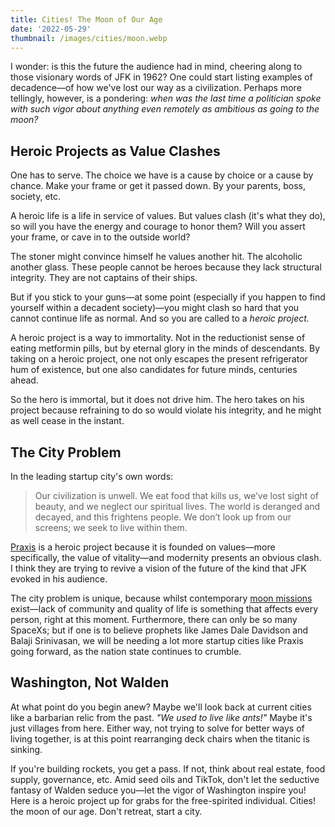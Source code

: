 ```yaml
---
title: Cities! The Moon of Our Age
date: '2022-05-29'
thumbnail: /images/cities/moon.webp
---
```


I wonder: is this the future the audience had in mind, cheering along to those visionary words of JFK in 1962? One could start listing examples of decadence—of how we've lost our way as a civilization. Perhaps more tellingly, however, is a pondering: _when was the last time a politician spoke with such vigor about anything even remotely as ambitious as going to the moon?_

## Heroic Projects as Value Clashes

One has to serve. The choice we have is a cause by choice or a cause by chance. Make your frame or get it passed down. By your parents, boss, society, etc.

A heroic life is a life in service of values. But values clash (it's what they do), so will you have the energy and courage to honor them? Will you assert your frame, or cave in to the outside world?

The stoner might convince himself he values another hit. The alcoholic another glass. These people cannot be heroes because they lack structural integrity. They are not captains of their ships.

But if you stick to your guns—at some point (especially if you happen to find yourself within a decadent society)—you might clash so hard that you cannot continue life as normal. And so you are called to a _heroic project._

A heroic project is a way to immortality. Not in the reductionist sense of eating metformin pills, but by eternal glory in the minds of descendants. By taking on a heroic project, one not only escapes the present refrigerator hum of existence, but one also candidates for future minds, centuries ahead.

So the hero is immortal, but it does not drive him. The hero takes on his project because refraining to do so would violate his integrity, and he might as well cease in the instant.

## The City Problem

In the leading startup city's own words:

> Our civilization is unwell. We eat food that kills us, we’ve lost sight of beauty, and we neglect our spiritual lives. The world is deranged and decayed, and this frightens people. We don’t look up from our screens; we seek to live within them.

[Praxis](https://mirror.xyz/0x7a02D50B22cC79a3dc667E80B413996b81f5ED6E/ZIUh2ni7rm7j7IaxyLJMtJT5KzbU9xg6P-SQbSJhHj4) is a heroic project because it is founded on values—more specifically, the value of vitality—and modernity presents an obvious clash. I think they are trying to revive a vision of the future of the kind that JFK evoked in his audience.

The city problem is unique, because whilst contemporary [moon missions](https://www.spacex.com/human-spaceflight/moon/index.html) exist—lack of community and quality of life is something that affects every person, right at this moment. Furthermore, there can only be so many SpaceXs; but if one is to believe prophets like James Dale Davidson and Balaji Srinivasan, we will be needing a lot more startup cities like Praxis going forward, as the nation state continues to crumble.

## Washington, Not Walden

At what point do you begin anew? Maybe we'll look back at current cities like a barbarian relic from the past. _"We used to live like ants!"_ Maybe it's just villages from here. Either way, not trying to solve for better ways of living together, is at this point rearranging deck chairs when the titanic is sinking.

If you're building rockets, you get a pass. If not, think about real estate, food supply, governance, etc. Amid seed oils and TikTok, don't let the seductive fantasy of Walden seduce you—let the vigor of Washington inspire you! Here is a heroic project up for grabs for the free-spirited individual. Cities! the moon of our age. Don't retreat, start a city.
